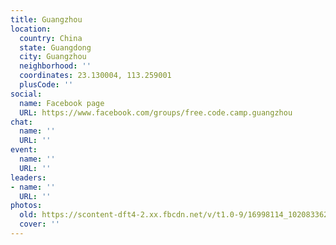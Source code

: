 ```yaml
---
title: Guangzhou
location:
  country: China
  state: Guangdong
  city: Guangzhou
  neighborhood: ''
  coordinates: 23.130004, 113.259001
  plusCode: ''
social:
  name: Facebook page
  URL: https://www.facebook.com/groups/free.code.camp.guangzhou
chat:
  name: ''
  URL: ''
event:
  name: ''
  URL: ''
leaders:
- name: ''
  URL: ''
photos:
  old: https://scontent-dft4-2.xx.fbcdn.net/v/t1.0-9/16998114_10208336254951018_1916258760043445412_n.jpg?oh=466e1a67c81a85509ab776c620b8f29d&oe=59519D69
  cover: ''
---
```

